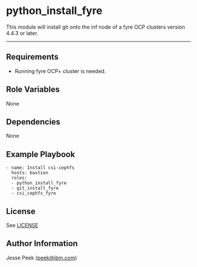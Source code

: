 python_install_fyre
=========

This module will install git onto the inf node of a fyre OCP clusters version 4.4.3 or later.

------------

Requirements
------------

- Running fyre OCP+ cluster is needed.

Role Variables
--------------

None

Dependencies
------------

None

Example Playbook
----------------

    - name: Install csi-cephfs
      hosts: bastion
      roles:
      - python_install_fyre
      - git_install_fyre
      - csi_cephfs_fyre

License
-------

See [LICENSE](https://github.com/IBM/community-automation/blob/master/LICENSE)

Author Information
------------------

Jesse Peek (peek@ibm.com)
